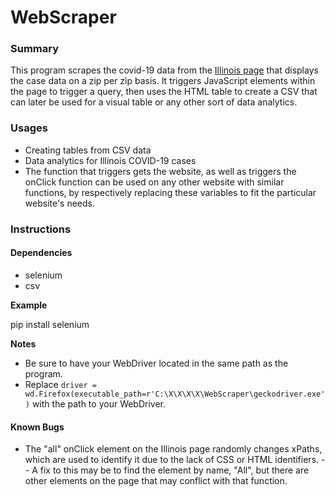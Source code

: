 # WebScraper

### Summary
This program scrapes the covid-19 data from the [Illinois page](http://www.dph.illinois.gov/covid19/covid19-statistics) that displays the case data on a zip per zip basis. It triggers JavaScript elements within the page to trigger a query, then uses the HTML table to create a CSV that can later be used for a visual table or any other sort of data analytics.

### Usages

- Creating tables from CSV data
- Data analytics for Illinois COVID-19 cases
- The function that triggers gets the website, as well as triggers the onClick function can be used on any other website with similar functions, by respectively replacing these variables to fit the particular website's needs.

### Instructions

#### Dependencies

 - selenium
 - csv

**Example**

pip install selenium

**Notes**

 - Be sure to have your WebDriver located in the same path as the
   program.
 - Replace `driver = wd.Firefox(executable_path=r'C:\X\X\X\X\WebScraper\geckodriver.exe')` with the path to your WebDriver.

#### Known Bugs

 - The "all" onClick element on the Illinois page randomly changes xPaths, which are used to identify it due to the lack of CSS or HTML identifiers. 
-- A fix to this may be to find  the element by name, "All", but there are other elements on the page that may conflict with that function.
 

